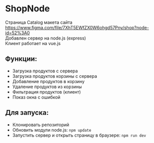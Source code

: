 # ShopNode

Страница Catalog макета сайта https://www.figma.com/file/7XhT5EWfZX0W6ohgd57Pny/shop?node-id=52%3A0 <br>
Добавлен сервер на node.js (express) <br>
Клиент работает на vue.js <br>

## Функции:
- Загрузка продуктов с сервера
- Загрузка продуктов корзины с сервера
- Добавление продуктов в корзину
- Удаление продуктов из корзины
- Фильтрация продуктов (клиент)
- Показ окна с ошибкой

## Для запуска:
- Клонировать репозиторий
- Обновить модули node.js: `npm update`
- Запустить сервер и открыть страницу в браузере: `npm run dev`
